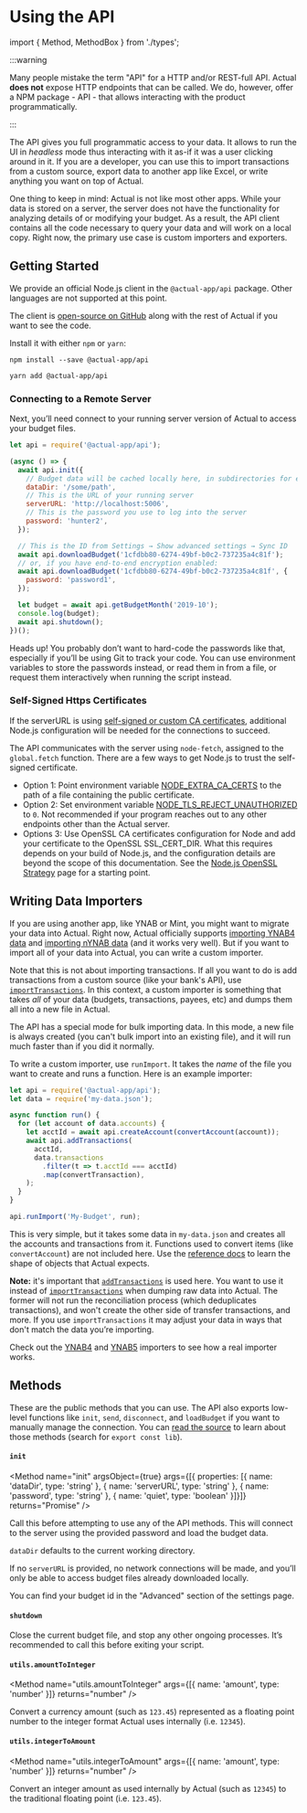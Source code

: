 # Using the API

import { Method, MethodBox } from './types';

:::warning

Many people mistake the term "API" for a HTTP and/or REST-full API. Actual **does not** expose HTTP endpoints that can be called. We do, however, offer a NPM package - API - that allows interacting with the product programmatically.

:::

The API gives you full programmatic access to your data. It allows to run the UI in _headless_ mode thus interacting with it as-if it was a user clicking around in it. If you are a developer, you can use this to import transactions from a custom source, export data to another app like Excel, or write anything you want on top of Actual.

One thing to keep in mind: Actual is not like most other apps. While your data is stored on a server, the server does not have the functionality for analyzing details of or modifying your budget. As a result, the API client contains all the code necessary to query your data and will work on a local copy. Right now, the primary use case is custom importers and exporters.

## Getting Started

We provide an official Node.js client in the `@actual-app/api` package. Other languages are not supported at this point.

The client is [open-source on GitHub](https://github.com/actualbudget/actual/tree/master/packages/api) along with the rest of Actual if you want to see the code.

Install it with either `npm` or `yarn`:

```
npm install --save @actual-app/api
```

```
yarn add @actual-app/api
```

### Connecting to a Remote Server

Next, you’ll need connect to your running server version of Actual to access your budget files.

```js
let api = require('@actual-app/api');

(async () => {
  await api.init({
    // Budget data will be cached locally here, in subdirectories for each file.
    dataDir: '/some/path',
    // This is the URL of your running server
    serverURL: 'http://localhost:5006',
    // This is the password you use to log into the server
    password: 'hunter2',
  });

  // This is the ID from Settings → Show advanced settings → Sync ID
  await api.downloadBudget('1cfdbb80-6274-49bf-b0c2-737235a4c81f');
  // or, if you have end-to-end encryption enabled:
  await api.downloadBudget('1cfdbb80-6274-49bf-b0c2-737235a4c81f', {
    password: 'password1',
  });

  let budget = await api.getBudgetMonth('2019-10');
  console.log(budget);
  await api.shutdown();
})();
```

Heads up! You probably don’t want to hard-code the passwords like that, especially if you’ll be using Git to track your code. You can use environment variables to store the passwords instead, or read them in from a file, or request them interactively when running the script instead.

### Self-Signed Https Certificates

If the serverURL is using [self-signed or custom CA certificates](../config/https.md), additional Node.js configuration will be needed for the connections to succeed.

The API communicates with the server using `node-fetch`, assigned to the `global.fetch` function. There are a few ways to get Node.js to trust the self-signed certificate.

- Option 1: Point environment variable [NODE_EXTRA_CA_CERTS](https://nodejs.org/api/cli.html#node_extra_ca_certsfile) to the path of a file containing the public certificate.
- Option 2: Set environment variable [NODE_TLS_REJECT_UNAUTHORIZED](https://nodejs.org/api/cli.html#node_tls_reject_unauthorizedvalue) to `0`. Not recommended if your program reaches out to any other endpoints other than the Actual server.
- Options 3: Use OpenSSL CA certificates configuration for Node and add your certificate to the OpenSSL SSL_CERT_DIR. What this requires depends on your build of Node.js, and the configuration details are beyond the scope of this documentation. See the [Node.js OpenSSL Strategy](https://github.com/nodejs/TSC/blob/main/OpenSSL-Strategy.md) page for a starting point.

## Writing Data Importers

If you are using another app, like YNAB or Mint, you might want to migrate your data into Actual. Right now, Actual officially supports [importing YNAB4 data](../migration/ynab4.md) and [importing nYNAB data](../migration/nynab.md) (and it works very well). But if you want to import all of your data into Actual, you can write a custom importer.

Note that this is not about importing transactions. If all you want to do is add transactions from a custom source (like your bank's API), use [`importTransactions`](./reference.md#importtransactions). In this context, a custom importer is something that takes _all_ of your data (budgets, transactions, payees, etc) and dumps them all into a new file in Actual.

The API has a special mode for bulk importing data. In this mode, a new file is always created (you can't bulk import into an existing file), and it will run much faster than if you did it normally.

To write a custom importer, use `runImport`. It takes the _name_ of the file you want to create and runs a function. Here is an example importer:

```js
let api = require('@actual-app/api');
let data = require('my-data.json');

async function run() {
  for (let account of data.accounts) {
    let acctId = await api.createAccount(convertAccount(account));
    await api.addTransactions(
      acctId,
      data.transactions
        .filter(t => t.acctId === acctId)
        .map(convertTransaction),
    );
  }
}

api.runImport('My-Budget', run);
```

This is very simple, but it takes some data in `my-data.json` and creates all the accounts and transactions from it. Functions used to convert items (like `convertAccount`) are not included here. Use the [reference docs](./reference.md) to learn the shape of objects that Actual expects.

**Note:** it's important that [`addTransactions`](./reference.md#addtransactions) is used here. You want to use it instead of [`importTransactions`](./reference.md#importtransactions) when dumping raw data into Actual. The former will not run the reconciliation process (which deduplicates transactions), and won't create the other side of transfer transactions, and more. If you use `importTransactions` it may adjust your data in ways that don't match the data you’re importing.

Check out the [YNAB4](https://github.com/actualbudget/actual/blob/master/packages/loot-core/src/server/importers/ynab4.ts) and [YNAB5](https://github.com/actualbudget/actual/blob/master/packages/loot-core/src/server/importers/ynab5.ts) importers to see how a real importer works.

## Methods

These are the public methods that you can use. The API also exports low-level functions like `init`, `send`, `disconnect`, and `loadBudget` if you want to manually manage the connection. You can [read the source](https://github.com/actualbudget/actual/blob/master/packages/loot-core/src/server/main.ts) to learn about those methods (search for `export const lib`).

#### `init`

<Method name="init" argsObject={true} args={[{ properties: [{ name: 'dataDir', type: 'string' }, { name: 'serverURL', type: 'string' }, { name: 'password', type: 'string' }, { name: 'quiet', type: 'boolean' }]}]} returns="Promise<void>" />

Call this before attempting to use any of the API methods. This will connect to the server using the provided password and load the budget data.

`dataDir` defaults to the current working directory.

If no `serverURL` is provided, no network connections will be made, and you’ll only be able to access budget files already downloaded locally.

You can find your budget id in the "Advanced" section of the settings page.

#### `shutdown`

<Method name="shutdown" args={[]} returns="Promise<void>" />

Close the current budget file, and stop any other ongoing processes. It’s recommended to call this before exiting your script.

#### `utils.amountToInteger`

<Method name="utils.amountToInteger" args={[{ name: 'amount', type: 'number' }]} returns="number" />

Convert a currency amount (such as `123.45`) represented as a floating point number to the integer format Actual uses internally (i.e. `12345`).

#### `utils.integerToAmount`

<Method name="utils.integerToAmount" args={[{ name: 'amount', type: 'number' }]} returns="number" />

Convert an integer amount as used internally by Actual (such as `12345`) to the traditional floating point (i.e. `123.45`).
